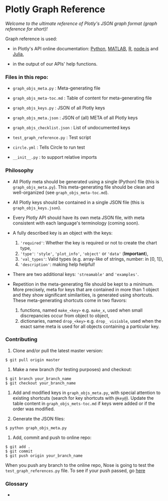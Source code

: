 # Plotly Graph Reference

*Welcome to the ultimate reference of Plotly's JSON graph format (graph reference
for short)!*

Graph reference is used:

- in Plotly's API online documentation:
  [Python](https://plot.ly/python/reference/),
  [MATLAB](https://plot.ly/matlab/reference/),
  [R](https://plot.ly/r/reference/), 
  [node.js](https://plot.ly/nodejs/reference/) and
  [Julia](https://plot.ly/julia/reference/),

- in the output of our APIs' help functions.


### Files in this repo:

- `graph_objs_meta.py` : Meta-generating file

- `graph_objs_meta-toc.md` : Table of content for meta-generating file

- `graph_objs_keys.py` : JSON of all Plotly keys

- `graph_objs_meta.json` : JSON of (all) META of all Plotly keys

- `graph_objs_checklist.json` : List of undocumented keys 

- `test_graph_reference.py` : Test script

- `circle.yml` : Tells Circle to run test

- `__init__.py` : to support relative imports


### Philosophy

* All Plotly meta should be generated using a single (Python) file (this is
  `graph_objs_meta.py`). This meta-generating file should be clean and
  well-organized (see `graph_objs_meta-toc.md`).

+ All Plotly keys should be contained in a single JSON file (this is
  `graph_objs_keys.json`).

+ Every Plotly API should have its own meta JSON file, with meta consistent with
  each language's terminology (coming soon).

* A fully described key is an object with the keys: 
  1. `'required'`: Whether the key is required or not to create the chart type,
  1. `'type'`: `'style'`, `'plot_info'`, `'object'` or `'data'` (**Important**),
  1. `'val_types'`: Valid types (e.g. array-like of strings, number: in [0, 1]),
  1. `'description'`: making help helpful!

* There are two additional keys: `'streamable'` and `'examples'`.

* Repetition in the meta-generating file should be kept to a minimum.  More
  precisely, meta for keys that are contained in more than 1 object and they
  show significant similarities, is generated using shortcuts. These
  meta-generating shortcuts come in two flavors:
  1. functions, named `make_<key>` e.g. `make_x`, used when small discrepancies
  occur from object to object,
  1. dictionaries, named `drop_<key>` e.g. `drop_ visisble`, used when the exact
  same meta is used for all objects containing a particular key.
  
### Contributing

1. Clone and/or pull the latest master version: 
```
$ git pull origin master
```

1. Make a new branch (for testing purposes) and checkout: 
```
$ git branch your_branch_name
$ git checkout your_branch_name
```

1. Add and modified keys in `graph_objs_meta.py`, with special attention to
   existing shortcuts (search for key shortcuts with `@key@`).  Update the table
   content in `graph_objs_mets-toc.md` if keys were added or if the order was
   modified.

1. Generate the JSON files:
```
$ python graph_objs_meta.py
```

1. Add, commit and push to online repo:
```
$ git add .
$ git commit 
$ git push origin your_branch_name
```
When you push any branch to the online repo, Nose is going to test the
`test_graph_references.py` file. To see if your push passed, go 
[here](https://circleci.com/gh/plotly/graph_reference)


### Glossary

*

